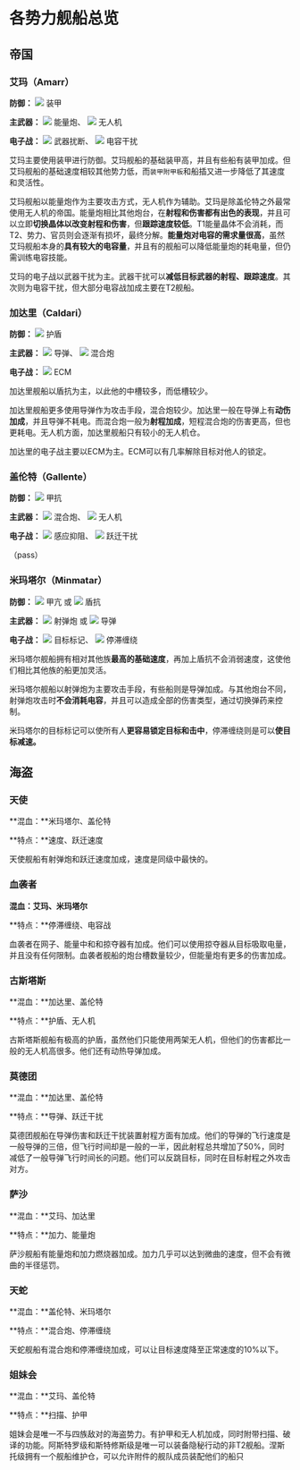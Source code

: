 # 各势力舰船总览

## 帝国

### 艾玛（Amarr）

**防御：** ![](../../.gitbook/assets/icon_isis_defense_armor.png) 装甲

**主武器：** ![](../../.gitbook/assets/icon_isis_weapon_energyturrets.png) 能量炮、 ![](../../.gitbook/assets/321.png) 无人机

**电子战：** ![](../../.gitbook/assets/icon_isis_trackingdisruption.png) 武器扰断、 ![](../../.gitbook/assets/icon_isis_energydestabilization.png) 电容干扰

艾玛主要使用装甲进行防御。艾玛舰船的基础装甲高，并且有些船有装甲加成。但艾玛舰船的基础速度相较其他势力低，而`装甲附甲板`和船插又进一步降低了其速度和灵活性。

艾玛舰船以能量炮作为主要攻击方式，无人机作为辅助。艾玛是除盖伦特之外最常使用无人机的帝国。能量炮相比其他炮台，在**射程和伤害都有出色的表现**，并且可以立即**切换晶体以改变射程和伤害**，但**跟踪速度较低**。T1能量晶体不会消耗，而T2、势力、官员则会逐渐有损坏，最终分解。**能量炮对电容的需求量很高**，虽然艾玛舰船本身的**具有较大的电容量**，并且有的舰船可以降低能量炮的耗电量，但仍需训练电容技能。

艾玛的电子战以武器干扰为主。武器干扰可以**减低目标武器的射程、跟踪速度**。其次则为电容干扰，但大部分电容战加成主要在T2舰船。

### 加达里（Caldari）

**防御：** ![](../../.gitbook/assets/icon_isis_defense_shields.png) 护盾

**主武器：** ![](../../.gitbook/assets/icon_isis_weapon_missiles.png) 导弹、 ![](../../.gitbook/assets/icon_isis_weapon_hybridturrets.png) 混合炮

**电子战：** ![](../../.gitbook/assets/icon_isis_ecm.png) ECM

加达里舰船以盾抗为主，以此他的中槽较多，而低槽较少。

加达里舰船更多使用导弹作为攻击手段，混合炮较少。加达里一般在导弹上有**动伤加成**，并且导弹不耗电。而混合炮一般为**射程加成**，短程混合炮的伤害更高，但也更耗电。无人机方面，加达里舰船只有较小的无人机仓。

加达里的电子战主要以ECM为主。ECM可以有几率解除目标对他人的锁定。

### 盖伦特（Gallente）

**防御：** ![](../../.gitbook/assets/icon_isis_defense_armor.png) 甲抗

**主武器：** ![](../../.gitbook/assets/icon_isis_weapon_hybridturrets.png) 混合炮、 ![](../../.gitbook/assets/321.png) 无人机

**电子战：** ![](../../.gitbook/assets/icon_isis_sensordampening.png) 感应抑阻、 ![](../../.gitbook/assets/icon_isis_warpprevention.png) 跃迁干扰

（pass）

### 米玛塔尔（Minmatar）

**防御：** ![](../../.gitbook/assets/icon_isis_defense_armor.png) 甲亢 或 ![](../../.gitbook/assets/icon_isis_defense_shields.png) 盾抗

**主武器：** ![](../../.gitbook/assets/icon_isis_weapon_projectileturrets.png) 射弹炮 或 ![](../../.gitbook/assets/icon_isis_weapon_missiles.png) 导弹

**电子战：** ![](../../.gitbook/assets/icon_isis_targetpainting.png) 目标标记、 ![](../../.gitbook/assets/icon_isis_stasiswebifying.png) 停滞缠绕

米玛塔尔舰船拥有相对其他族**最高的基础速度**，再加上盾抗不会消弱速度，这使他们相比其他族的船更加灵活。

米玛塔尔舰船以射弹炮为主要攻击手段，有些船则是导弹加成。与其他炮台不同，射弹炮攻击时**不会消耗电容**，并且可以造成全部的伤害类型，通过切换弹药来控制。

米玛塔尔的目标标记可以使所有人**更容易锁定目标和击中**，停滞缠绕则是可以**使目标减速。**

## 海盗

### 天使

**混血：**米玛塔尔、盖伦特

**特点：**速度、跃迁速度

天使舰船有射弹炮和跃迁速度加成，速度是同级中最快的。

### 血袭者

**混血：艾玛、米玛塔尔**

**特点：**停滞缠绕、电容战

血袭者在网子、能量中和和掠夺器有加成。他们可以使用掠夺器从目标吸取电量，并且没有任何限制。血袭者舰船的炮台槽数量较少，但能量炮有更多的伤害加成。

### 古斯塔斯

**混血：**加达里、盖伦特

**特点：**护盾、无人机

古斯塔斯舰船有极高的护盾，虽然他们只能使用两架无人机，但他们的伤害都比一般的无人机高很多。他们还有动热导弹加成。

### 莫德团

**混血：**加达里、盖伦特

**特点：**导弹、跃迁干扰

莫德团舰船在导弹伤害和跃迁干扰装置射程方面有加成。他们的导弹的飞行速度是一般导弹的三倍，但飞行时间却是一般的一半，因此射程总共增加了50%，同时减低了一般导弹飞行时间长的问题。他们可以反跳目标，同时在目标射程之外攻击对方。

### 萨沙

**混血：**艾玛、加达里

**特点：**加力、能量炮

萨沙舰船有能量炮和加力燃烧器加成。加力几乎可以达到微曲的速度，但不会有微曲的半径惩罚。

### **天蛇**

**混血：**盖伦特、米玛塔尔

**特点：**混合炮、停滞缠绕

天蛇舰船有混合炮和停滞缠绕加成，可以让目标速度降至正常速度的10%以下。

### **姐妹会**

**混血：**艾玛、盖伦特

**特点：**扫描、护甲

姐妹会是唯一不与四族敌对的海盗势力。有护甲和无人机加成，同时附带扫描、破译的功能。阿斯特罗级和斯特修斯级是唯一可以装备隐秘行动的非T2舰船。涅斯托级拥有一个舰船维护仓，可以允许附件的舰队成员装配他们的船只


